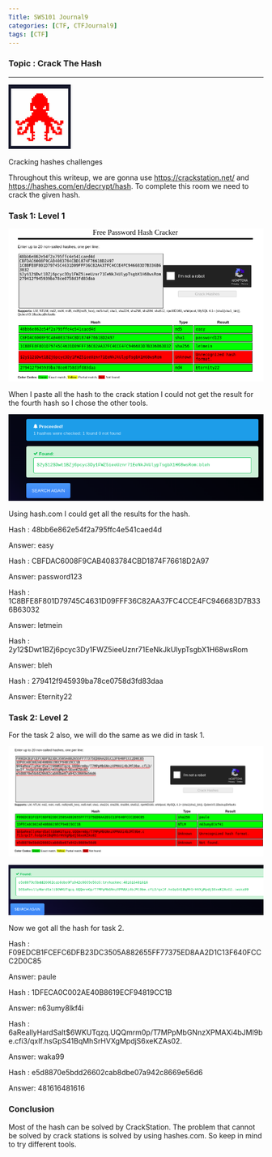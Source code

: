 ```yaml
---
Title: SWS101 Journal9
categories: [CTF, CTFJournal9]
tags: [CTF]
---
```


### Topic : Crack The Hash

---

![alt text](</image/CTF/Crack The Hash/crac0.png>)

Cracking hashes challenges

Throughout this writeup, we are gonna use https://crackstation.net/ and https://hashes.com/en/decrypt/hash. To complete this room we need to crack the given hash.

### Task 1: Level 1

![alt text](</image/CTF/Crack The Hash/crac1.png>)

When I paste all the hash to the crack station I could not get the result for the fourth hash so I chose the other tools.

![alt text](</image/CTF/Crack The Hash/crac2.png>)

Using hash.com I could get all the results for the hash. 

Hash : 48bb6e862e54f2a795ffc4e541caed4d

Answer: easy

Hash : CBFDAC6008F9CAB4083784CBD1874F76618D2A97

Answer: password123

Hash : 1C8BFE8F801D79745C4631D09FFF36C82AA37FC4CCE4FC946683D7B336B63032

Answer: letmein

Hash : $2y$12$Dwt1BZj6pcyc3Dy1FWZ5ieeUznr71EeNkJkUlypTsgbX1H68wsRom

Answer: bleh

Hash : 279412f945939ba78ce0758d3fd83daa

Answer: Eternity22

### Task 2: Level 2

For the task 2 also, we will do the same as we did in task 1.

![alt text](</image/CTF/Crack The Hash/crac3.png>)

![alt text](</image/CTF/Crack The Hash/crac4.png>)


Now we got all the hash for task 2.

Hash : F09EDCB1FCEFC6DFB23DC3505A882655FF77375ED8AA2D1C13F640FCCC2D0C85

Answer: paule

Hash : 1DFECA0C002AE40B8619ECF94819CC1B

Answer: n63umy8lkf4i

Hash :
$6$aReallyHardSalt$6WKUTqzq.UQQmrm0p/T7MPpMbGNnzXPMAXi4bJMl9be.cfi3/qxIf.hsGpS41BqMhSrHVXgMpdjS6xeKZAs02.

Answer: waka99

Hash : e5d8870e5bdd26602cab8dbe07a942c8669e56d6

Answer: 481616481616

### Conclusion
Most of the hash can be solved by CrackStation. The problem that cannot be solved by crack stations is solved by using hashes.com. So keep in mind to try different tools.

